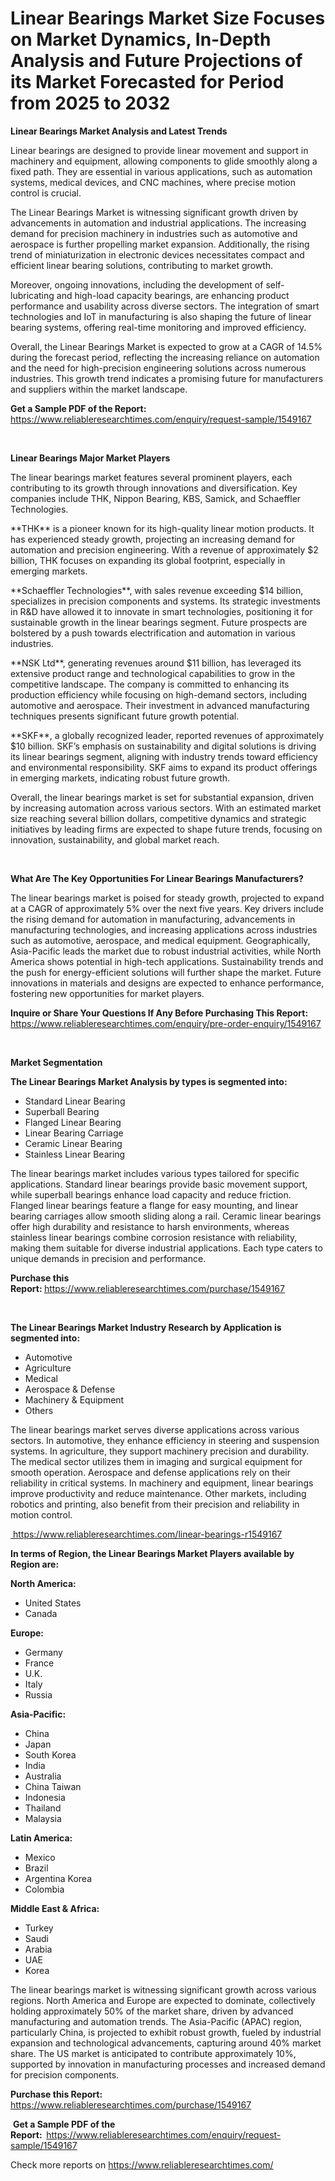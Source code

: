 <p><h1>Linear Bearings Market Size Focuses on Market Dynamics, In-Depth Analysis and Future Projections of its Market Forecasted for Period from 2025 to 2032</h1></p><p><strong>Linear Bearings Market Analysis and Latest Trends</strong></p>
<p><p>Linear bearings are designed to provide linear movement and support in machinery and equipment, allowing components to glide smoothly along a fixed path. They are essential in various applications, such as automation systems, medical devices, and CNC machines, where precise motion control is crucial.</p><p>The Linear Bearings Market is witnessing significant growth driven by advancements in automation and industrial applications. The increasing demand for precision machinery in industries such as automotive and aerospace is further propelling market expansion. Additionally, the rising trend of miniaturization in electronic devices necessitates compact and efficient linear bearing solutions, contributing to market growth.</p><p>Moreover, ongoing innovations, including the development of self-lubricating and high-load capacity bearings, are enhancing product performance and usability across diverse sectors. The integration of smart technologies and IoT in manufacturing is also shaping the future of linear bearing systems, offering real-time monitoring and improved efficiency.</p><p>Overall, the Linear Bearings Market is expected to grow at a CAGR of 14.5% during the forecast period, reflecting the increasing reliance on automation and the need for high-precision engineering solutions across numerous industries. This growth trend indicates a promising future for manufacturers and suppliers within the market landscape.</p></p>
<p><strong>Get a Sample PDF of the Report:&nbsp;</strong> <a href="https://www.reliableresearchtimes.com/enquiry/request-sample/1549167?utm_campaign=2629&utm_medium=2&utm_source=Github&utm_content=ia&utm_term=20022025&utm_id=linear-bearings">https://www.reliableresearchtimes.com/enquiry/request-sample/1549167</a></p>
<p>&nbsp;</p>
<p><strong>Linear Bearings Major Market Players</strong></p>
<p><p>The linear bearings market features several prominent players, each contributing to its growth through innovations and diversification. Key companies include THK, Nippon Bearing, KBS, Samick, and Schaeffler Technologies.</p><p>**THK** is a pioneer known for its high-quality linear motion products. It has experienced steady growth, projecting an increasing demand for automation and precision engineering. With a revenue of approximately $2 billion, THK focuses on expanding its global footprint, especially in emerging markets.</p><p>**Schaeffler Technologies**, with sales revenue exceeding $14 billion, specializes in precision components and systems. Its strategic investments in R&D have allowed it to innovate in smart technologies, positioning it for sustainable growth in the linear bearings segment. Future prospects are bolstered by a push towards electrification and automation in various industries.</p><p>**NSK Ltd**, generating revenues around $11 billion, has leveraged its extensive product range and technological capabilities to grow in the competitive landscape. The company is committed to enhancing its production efficiency while focusing on high-demand sectors, including automotive and aerospace. Their investment in advanced manufacturing techniques presents significant future growth potential.</p><p>**SKF**, a globally recognized leader, reported revenues of approximately $10 billion. SKF’s emphasis on sustainability and digital solutions is driving its linear bearings segment, aligning with industry trends toward efficiency and environmental responsibility. SKF aims to expand its product offerings in emerging markets, indicating robust future growth.</p><p>Overall, the linear bearings market is set for substantial expansion, driven by increasing automation across various sectors. With an estimated market size reaching several billion dollars, competitive dynamics and strategic initiatives by leading firms are expected to shape future trends, focusing on innovation, sustainability, and global market reach.</p></p>
<p>&nbsp;</p>
<p><strong>What Are The Key Opportunities For Linear Bearings Manufacturers?</strong></p>
<p><p>The linear bearings market is poised for steady growth, projected to expand at a CAGR of approximately 5% over the next five years. Key drivers include the rising demand for automation in manufacturing, advancements in manufacturing technologies, and increasing applications across industries such as automotive, aerospace, and medical equipment. Geographically, Asia-Pacific leads the market due to robust industrial activities, while North America shows potential in high-tech applications. Sustainability trends and the push for energy-efficient solutions will further shape the market. Future innovations in materials and designs are expected to enhance performance, fostering new opportunities for market players.</p></p>
<p><strong>Inquire or Share Your Questions If Any Before Purchasing This Report:</strong> <a href="https://www.reliableresearchtimes.com/enquiry/pre-order-enquiry/1549167?utm_campaign=2629&utm_medium=2&utm_source=Github&utm_content=ia&utm_term=20022025&utm_id=linear-bearings">https://www.reliableresearchtimes.com/enquiry/pre-order-enquiry/1549167</a></p>
<p>&nbsp;</p>
<p><strong>Market Segmentation</strong></p>
<p><strong>The Linear Bearings Market Analysis by types is segmented into:</strong></p>
<p><ul><li>Standard Linear Bearing</li><li>Superball Bearing</li><li>Flanged Linear Bearing</li><li>Linear Bearing Carriage</li><li>Ceramic Linear Bearing</li><li>Stainless Linear Bearing</li></ul></p>
<p><p>The linear bearings market includes various types tailored for specific applications. Standard linear bearings provide basic movement support, while superball bearings enhance load capacity and reduce friction. Flanged linear bearings feature a flange for easy mounting, and linear bearing carriages allow smooth sliding along a rail. Ceramic linear bearings offer high durability and resistance to harsh environments, whereas stainless linear bearings combine corrosion resistance with reliability, making them suitable for diverse industrial applications. Each type caters to unique demands in precision and performance.</p></p>
<p><strong>Purchase this Report:&nbsp;</strong><a href="https://www.reliableresearchtimes.com/purchase/1549167?utm_campaign=2629&utm_medium=2&utm_source=Github&utm_content=ia&utm_term=20022025&utm_id=linear-bearings">https://www.reliableresearchtimes.com/purchase/1549167</a></p>
<p>&nbsp;</p>
<p><strong>The Linear Bearings Market Industry Research by Application is segmented into:</strong></p>
<p><ul><li>Automotive</li><li>Agriculture</li><li>Medical</li><li>Aerospace & Defense</li><li>Machinery & Equipment</li><li>Others</li></ul></p>
<p><p>The linear bearings market serves diverse applications across various sectors. In automotive, they enhance efficiency in steering and suspension systems. In agriculture, they support machinery precision and durability. The medical sector utilizes them in imaging and surgical equipment for smooth operation. Aerospace and defense applications rely on their reliability in critical systems. In machinery and equipment, linear bearings improve productivity and reduce maintenance. Other markets, including robotics and printing, also benefit from their precision and reliability in motion control.</p></p>
<p><a href="https://www.reliableresearchtimes.com/linear-bearings-r1549167?utm_campaign=2629&utm_medium=2&utm_source=Github&utm_content=ia&utm_term=20022025&utm_id=linear-bearings">&nbsp;https://www.reliableresearchtimes.com/linear-bearings-r1549167</a></p>
<p><strong>In terms of Region, the Linear Bearings Market Players available by Region are:</strong></p>
<p>
    <p> <strong> North America: </strong>
        <ul>
            <li>United States</li>
            <li>Canada</li>
        </ul>
        </p> 
    <p> <strong> Europe: </strong>
        <ul>
            <li>Germany</li>
            <li>France</li>
            <li>U.K.</li>
            <li>Italy</li>
            <li>Russia</li>
        </ul>
        </p> 
    <p> <strong> Asia-Pacific: </strong>
        <ul>
            <li>China</li>
            <li>Japan</li>
            <li>South Korea</li>
            <li>India</li>
            <li>Australia</li>
            <li>China Taiwan</li>
            <li>Indonesia</li>
            <li>Thailand</li>
            <li>Malaysia</li>
        </ul>
        </p> 
    <p> <strong> Latin America: </strong>
        <ul>
            <li>Mexico</li>
            <li>Brazil</li>
            <li>Argentina Korea</li>
            <li>Colombia</li>
        </ul>
        </p> 
    <p> <strong> Middle East & Africa: </strong>
        <ul>
            <li>Turkey</li>
            <li>Saudi</li>
            <li>Arabia</li>
            <li>UAE</li>
            <li>Korea</li>
        </ul>
    </p>
    </p>
<p><p>The linear bearings market is witnessing significant growth across various regions. North America and Europe are expected to dominate, collectively holding approximately 50% of the market share, driven by advanced manufacturing and automation trends. The Asia-Pacific (APAC) region, particularly China, is projected to exhibit robust growth, fueled by industrial expansion and technological advancements, capturing around 40% market share. The US market is anticipated to contribute approximately 10%, supported by innovation in manufacturing processes and increased demand for precision components.</p></p>
<p><strong>Purchase this Report: </strong><a href="https://www.reliableresearchtimes.com/purchase/1549167?utm_campaign=2629&utm_medium=2&utm_source=Github&utm_content=ia&utm_term=20022025&utm_id=linear-bearings">https://www.reliableresearchtimes.com/purchase/1549167</a></p>
<p>&nbsp;<strong>Get a Sample PDF of the Report:&nbsp;&nbsp;</strong><a href="https://www.reliableresearchtimes.com/enquiry/request-sample/1549167?utm_campaign=2629&utm_medium=2&utm_source=Github&utm_content=ia&utm_term=20022025&utm_id=linear-bearings">https://www.reliableresearchtimes.com/enquiry/request-sample/1549167</a></p>
<p><strong></strong></p>
<p>Check more reports on <a href="https://www.reliableresearchtimes.com/?utm_campaign=2629&utm_medium=2&utm_source=Github&utm_content=ia&utm_term=20022025&utm_id=linear-bearings">https://www.reliableresearchtimes.com/</a></p>
